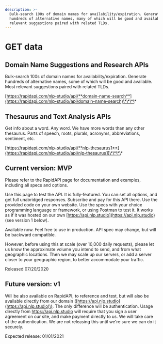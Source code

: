 ```yaml
---
description: >-
  Bulk-search 100s of domain names for availability/expiration. Generate
  hundreds of alternative names, many of which will be good and available. Most
  relevant suggestions paired with related TLDs.
---
```


# GET data

## Domain Name **Suggestions and Research** APIs

Bulk-search 100s of domain names for availability/expiration. Generate hundreds of alternative names, some of which will be good and available. Most relevant suggestions paired with related TLDs.

[https://rapidapi.com/nlp-studio/api/**domain-name-search**](https://rapidapi.com/nlp-studio/api/domain-name-search)\*\*\*\*

## **Thesaurus and Text Analysis APIs**

Get info about a word. Any word. We have more words than any other thesaurus. Parts of speech, roots, plurals, acronyms, abbreviations, sentiment, etc.

[https://rapidapi.com/nlp-studio/api/**nlp-thesaurus1**](https://rapidapi.com/nlp-studio/api/nlp-thesaurus1)\*\*\*\*

## Current version: MVP

Please refer to the RapidAPI page for documentation and examples, including all specs and options.

Use this page to test the API. It is fully-featured. You can set all options, and get full unabridged responses. Subscribe and pay for this API there. Use the provided code on your own website. Use the specs with your choice programming language or framework, or using Postman to test it. It works as if it was hosted on our own [https://api.nlp.studio](https://api.nlp.studio) \(see version 1 below\).

Available now. Feel free to use in production. API spec may change, but will be backward compatible.

However, before using this at scale \(over 10,000 daily requests\), please let us know the approximate volume you intend to send, and from what geographic locations. Then we may scale up our servers, or add a server closer to your geographic region, to better accommodate your traffic.

Released 07/20/2020

## Future version: v1

Will be also available on RapidAPI, to reference and test, but will also be available directly from our domain \([https://api.nlp.studio](https://api.nlp.studio)\). The only difference will be authentication. Usage directly from https://api.nlp.studio will require that you sign a user agreement on our site, and make payment directly to us. We will take care of the authentication. We are not releasing this until we're sure we can do it securely.

Expected release: 01/01/2021



